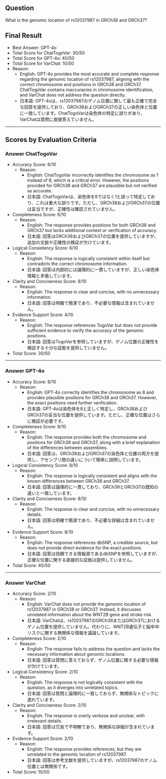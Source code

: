 ## Question

What is the genomic location of rs12037987 in GRCh38 and GRCh37?

## Final Result

- Best Answer: GPT-4o
- Total Score for ChatTogoVar: 30/50
- Total Score for GPT-4o: 40/50
- Total Score for VarChat: 10/50
- Reason:
  - English: GPT-4o provides the most accurate and complete response regarding the genomic location of rs12037987, aligning with the correct chromosome and positions in GRCh38 and GRCh37. ChatTogoVar contains inaccuracies in chromosome identification, and VarChat does not address the question directly.
  - 日本語: GPT-4oは、rs12037987のゲノム位置に関して最も正確で完全な回答を提供しており、GRCh38およびGRCh37の正しい染色体と位置に一致しています。ChatTogoVarは染色体の特定に誤りがあり、VarChatは質問に直接答えていません。

---

## Scores by Evaluation Criteria

### Answer ChatTogoVar
- Accuracy Score: 6/10
  - Reason: 
    - English: ChatTogoVar incorrectly identifies the chromosome as 1 instead of 8, which is a critical error. However, the positions provided for GRCh38 and GRCh37 are plausible but not verified as accurate.
    - 日本語: ChatTogoVarは、染色体を8ではなく1と誤って特定しており、これは重大な誤りです。ただし、GRCh38およびGRCh37の位置は妥当ですが、正確性は確認されていません。
- Completeness Score: 6/10
  - Reason: 
    - English: The response provides positions for both GRCh38 and GRCh37 but lacks additional context or verification of accuracy.
    - 日本語: 回答はGRCh38およびGRCh37の位置を提供していますが、追加の文脈や正確性の検証が欠けています。
- Logical Consistency Score: 6/10
  - Reason: 
    - English: The response is logically consistent within itself but contradicts the correct chromosome information.
    - 日本語: 回答は内部的には論理的に一貫していますが、正しい染色体情報と矛盾しています。
- Clarity and Conciseness Score: 8/10
  - Reason: 
    - English: The response is clear and concise, with no unnecessary information.
    - 日本語: 回答は明確で簡潔であり、不必要な情報は含まれていません。
- Evidence Support Score: 4/10
  - Reason: 
    - English: The response references TogoVar but does not provide sufficient evidence to verify the accuracy of the genomic positions.
    - 日本語: 回答はTogoVarを参照していますが、ゲノム位置の正確性を検証する十分な証拠を提供していません。
- Total Score: 30/50

---

### Answer GPT-4o
- Accuracy Score: 8/10
  - Reason: 
    - English: GPT-4o correctly identifies the chromosome as 8 and provides plausible positions for GRCh38 and GRCh37. However, the exact positions need further verification.
    - 日本語: GPT-4oは染色体を8と正しく特定し、GRCh38およびGRCh37の妥当な位置を提供しています。ただし、正確な位置はさらに検証が必要です。
- Completeness Score: 8/10
  - Reason: 
    - English: The response provides both the chromosome and positions for GRCh38 and GRCh37, along with a brief explanation of the differences between assemblies.
    - 日本語: 回答は、GRCh38およびGRCh37の染色体と位置の両方を提供し、アセンブリ間の違いについて簡単に説明しています。
- Logical Consistency Score: 8/10
  - Reason: 
    - English: The response is logically consistent and aligns with the known differences between GRCh38 and GRCh37.
    - 日本語: 回答は論理的に一貫しており、GRCh38とGRCh37の既知の違いと一致しています。
- Clarity and Conciseness Score: 8/10
  - Reason: 
    - English: The response is clear and concise, with no unnecessary details.
    - 日本語: 回答は明確で簡潔であり、不必要な詳細は含まれていません。
- Evidence Support Score: 8/10
  - Reason: 
    - English: The response references dbSNP, a credible source, but does not provide direct evidence for the exact positions.
    - 日本語: 回答は信頼できる情報源であるdbSNPを参照していますが、正確な位置に関する直接的な証拠は提供していません。
- Total Score: 40/50

---

### Answer VarChat
- Accuracy Score: 2/10
  - Reason: 
    - English: VarChat does not provide the genomic location of rs12037987 in GRCh38 or GRCh37. Instead, it discusses unrelated information about the WNT2B gene and stroke risk.
    - 日本語: VarChatは、rs12037987のGRCh38またはGRCh37におけるゲノム位置を提供していません。代わりに、WNT2B遺伝子と脳卒中リスクに関する無関係な情報を議論しています。
- Completeness Score: 2/10
  - Reason: 
    - English: The response fails to address the question and lacks the necessary information about genomic locations.
    - 日本語: 回答は質問に答えておらず、ゲノム位置に関する必要な情報が欠けています。
- Logical Consistency Score: 2/10
  - Reason: 
    - English: The response is not logically consistent with the question, as it diverges into unrelated topics.
    - 日本語: 回答は質問と論理的に一致しておらず、無関係なトピックに逸れています。
- Clarity and Conciseness Score: 2/10
  - Reason: 
    - English: The response is overly verbose and unclear, with irrelevant details.
    - 日本語: 回答は冗長で不明瞭であり、無関係な詳細が含まれています。
- Evidence Support Score: 2/10
  - Reason: 
    - English: The response provides references, but they are unrelated to the genomic location of rs12037987.
    - 日本語: 回答は参考文献を提供していますが、rs12037987のゲノム位置とは無関係です。
- Total Score: 10/50